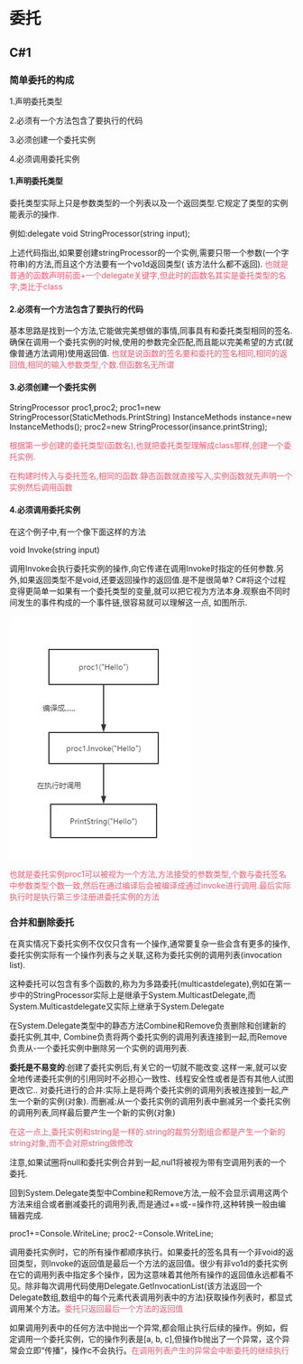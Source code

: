 # 委托

## C#1

### 简单委托的构成

1.声明委托类型

2.必须有一个方法包含了要执行的代码

3.必须创建一个委托实例

4.必须调用委托实例

#### 1.声明委托类型

委托类型实际上只是参数类型的一个列表以及一个返回类型.它规定了类型的实例能表示的操作.

例如:delegate void StringProcessor(string input);

上述代码指出,如果要创建stringProcessor的一个实例,需要只带一个参数(一个字符串)的方法,而且这个方法要有一个vo1d返回类型( 该方法什么都不返回). <font color=#f05b72> 也就是普通的函数声明前面+一个delegate关键字,但此时的函数名其实是委托类型的名字,类比于class</font>



#### 2.必须有一个方法包含了要执行的代码

基本思路是找到一个方法,它能做完美想做的事情,同事具有和委托类型相同的签名.确保在调用一个委托实例的时候,使用的参数完全匹配,而且能以完美希望的方式(就像普通方法调用)使用返回值.<font color=#f05b72> 也就是说函数的签名要和委托的签名相同,相同的返回值,相同的输入参数类型,个数.但函数名无所谓</font>

#### 3.必须创建一个委托实例

StringProcessor proc1,proc2;
proc1=new StringProcessor(StaticMethods.PrintString)
InstanceMethods instance=new InstanceMethods();
proc2=new StringProcessor(insance.printString);

<font color =#f05b72> 根据第一步创建的委托类型(函数名),也就把委托类型理解成class那样,创建一个委托实例.</font>

<font color =#f05b72> 在构建时传入与委托签名,相同的函数.静态函数就直接写入,实例函数就先声明一个实例然后调用函数</font>

#### 4.必须调用委托实例

在这个例子中,有一个像下面这样的方法

void Invoke(string input)

调用Invoke会执行委托实例的操作,向它传递在调用Invoke时指定的任何参数.另外,如果返回类型不是void,还要返回操作的返回值.是不是很简单? C#将这个过程变得更简单一如果有一个委托类型的变量,就可以把它视为方法本身.观察由不同时间发生的事件构成的一个事件链,很容易就可以理解这一点, 如图所示.

![image-20200724005218278](image-20200724005218278.png)

<font color =#f05b72>也就是委托实例proc1可以被视为一个方法,方法接受的参数类型,个数与委托签名中参数类型个数一致,然后在通过编译后会被编译成通过invoke进行调用.最后实际执行时是执行第三步注册进委托实例的方法</font>

### 合并和删除委托

在真实情况下委托实例不仅仅只含有一个操作,通常要复杂一些会含有更多的操作,委托实例实际有一个操作列表与之关联,这称为委托实例的调用列表(invocation list).

这种委托可以包含有多个函数的,称为为多路委托(multicastdelegate),例如在第一步中的StringProcessor实际上是继承于System.MulticastDelegate,而System.Multicastdelegate又实际上继承于System.Delegate

在System.Delegate类型中的静态方法Combine和Remove负责删除和创建新的委托实例,其中, Combine负责将两个委托实例的调用列表连接到一起,而Remove负责从-一个委托实例中删除另一个实例的调用列表.

**委托是不易变的**:创建了委托实例后,有关它的一切就不能改变.这样一来,就可以安全地传递委托实例的引用同时不必担心一致性、线程安全性或者是否有其他人试图更改它..
对委托进行的合并:实际上是将两个委托实例的调用列表被连接到一起,产生一个新的实例(对象).
而删减:从一个委托实例的调用列表中删减另一个委托实例的调用列表,同样最后要产生一个新的实例(对象)

<font color=#f05b72>在这一点上,委托实例和string是一样的.string的裁剪分割组合都是产生一个新的string对象,而不会对原string做修改</font>

注意,如果试圈将null和委托实例合并到一起,nul1将被视为带有空调用列表的一个委托.

回到System.Delegate类型中Combine和Remove方法,一般不会显示调用这两个方法来组合或者删减委托的调用列表,而是通过+=或-=操作符,这种转换一般由编辑器完成.

proc1+=Console.WriteLine;
proc2-=Console.WriteLine;

调用委托实例时，它的所有操作都顺序执行。如果委托的签名具有一个非void的返回类型，则Invoke的返回值是最后一个方法的返回值。很少有非vo1d的委托实例在它的调用列表中指定多个操作，因为这意味着其他所有操作的返回值永远都看不见。除非每次调用代码使用Delegate.GetInvocationList(该方法返回一个Delegate数组,数组中的每个元素代表调用列表中的方法)获取操作列表时，都显式调用某个方法。<font color=#f05b72>委托只返回最后一个方法的返回值</font>

如果调用列表中的任何方法中抛出一个异常,都会阻止执行后续的操作。例如，假定调用一个委托实例，它的操作列表是[a, b, c],但操作b抛出了一个异常，这个异常会立即“传播”，操作c不会执行。<font color=#f05b72>在调用列表产生的异常会中断委托的继续执行</font>